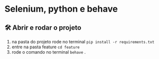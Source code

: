 <h1> Selenium, python e behave </h1>

## 🛠️ Abrir e rodar o projeto

1. na pasta do projeto rode no terminal ``pip install -r requirements.txt``
2. entre na pasta feature ``cd feature``
3. rode o comando no terminal ``behave`` .
